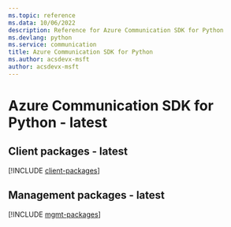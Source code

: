 ```yaml
---
ms.topic: reference
ms.data: 10/06/2022
description: Reference for Azure Communication SDK for Python
ms.devlang: python
ms.service: communication
title: Azure Communication SDK for Python
ms.author: acsdevx-msft
author: acsdevx-msft
---
```

# Azure Communication SDK for Python - latest

## Client packages - latest
[!INCLUDE [client-packages](communication-client-index.md)]
## Management packages - latest
[!INCLUDE [mgmt-packages](communication-mgmt-index.md)]